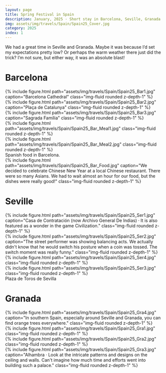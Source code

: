 ```yaml
---
layout: page
title: Spring Festival in Spain
description: January, 2025 · Short stay in Barcelona, Seville, Granada.
img: assets/img/travels/Spain/Spain25_Cover.jpg
category: 2025
index: 1
---
```


We had a great time in Seville and Granada. Maybe it was because I’d set my expectations pretty low? Or perhaps the warm weather there just did the trick? I’m not sure, but either way, it was an absolute blast!

# Barcelona

<div class="row">
    <div class="col-sm mt-3 mt-md-0">
        {% include figure.html path="assets/img/travels/Spain/Spain25_Bar1.jpg" caption="Barcelona Cathedral" class="img-fluid rounded z-depth-1" %}
    </div>
    <div class="col-sm mt-3 mt-md-0">
        {% include figure.html path="assets/img/travels/Spain/Spain25_Bar2.jpg" caption="Plaça de Catalunya" class="img-fluid rounded z-depth-1" %}
    </div>
    <div class="col-sm mt-3 mt-md-0">
        {% include figure.html path="assets/img/travels/Spain/Spain25_Bar3.jpg" caption="Sagrada Família" class="img-fluid rounded z-depth-1" %}
    </div>
</div>

<div class="row">
    <div class="col-sm mt-3 mt-md-0">
        {% include figure.html path="assets/img/travels/Spain/Spain25_Bar_Meal1.jpg" class="img-fluid rounded z-depth-1" %}
    </div>
    <div class="col-sm mt-3 mt-md-0">
        {% include figure.html path="assets/img/travels/Spain/Spain25_Bar_Meal2.jpg" class="img-fluid rounded z-depth-1" %}
    </div>
</div>
<div class="caption">
    Spanish food in Barcelona.
</div>

<div class="row">
    <div class="col-sm mt-3 mt-md-0">
        {% include figure.html path="assets/img/travels/Spain/Spain25_Bar_Food.jpg" caption="We decided to celebrate Chinese New Year at a local Chinese restaurant. There were so many Asians. We had to wait almost an hour for our food, but the dishes were really good!" class="img-fluid rounded z-depth-1" %}
    </div>
</div>

# Seville
<div class="row">
    <div class="col-sm mt-3 mt-md-0">
        {% include figure.html path="assets/img/travels/Spain/Spain25_Ser1.jpg" caption="Casa de Contratación (now Archivo General De Indias) · It is also featured as a wonder in the game Civilization." class="img-fluid rounded z-depth-1" %}
    </div>
</div>

<div class="row">
    <div class="col-sm mt-3 mt-md-0">
        {% include figure.html path="assets/img/travels/Spain/Spain25_Ser2.jpg" caption="The street performer was showing balancing acts. We actually didn't know that he would switch his posture when a coin was tossed. The switch moment was really funny." class="img-fluid rounded z-depth-1" %}
    </div>
</div>

<div class="row justify-content-sm-center">
    <div class="col-sm-8 mt-3 mt-md-0">
        {% include figure.html path="assets/img/travels/Spain/Spain25_Ser4.jpg" class="img-fluid rounded z-depth-1" %}
    </div>
    <div class="col-sm-4 mt-3 mt-md-0">
        {% include figure.html path="assets/img/travels/Spain/Spain25_Ser3.jpg" class="img-fluid rounded z-depth-1" %}
    </div>
</div>
<div class="caption">
    Plaza de Toros de Sevilla
</div>

# Granada
<div class="row">
    <div class="col-sm mt-3 mt-md-0">
        {% include figure.html path="assets/img/travels/Spain/Spain25_Gra4.jpg" caption="In southern Spain, especially around Seville and Granada, you can find orange trees everywhere." class="img-fluid rounded z-depth-1" %}
    </div>
</div>

<div class="row">
    <div class="col-sm mt-3 mt-md-0">
        {% include figure.html path="assets/img/travels/Spain/Spain25_Gra1.jpg" class="img-fluid rounded z-depth-1" %}
    </div>
    <div class="col-sm mt-3 mt-md-0">
        {% include figure.html path="assets/img/travels/Spain/Spain25_Gra2.jpg" class="img-fluid rounded z-depth-1" %}
    </div>
</div>

<div class="row">
    <div class="col-sm mt-3 mt-md-0">
        {% include figure.html path="assets/img/travels/Spain/Spain25_Gra3.jpg" caption="Alhambra · Look at the intricate patterns and designs on the ceiling and walls. Can't imagine how much time and efforts went into building such a palace." class="img-fluid rounded z-depth-1" %}
    </div>
</div>
